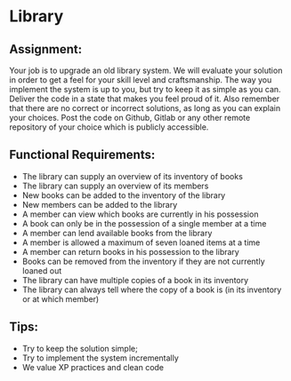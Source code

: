 # Library 

## Assignment: 

Your job is to upgrade an old library system. We will evaluate your solution in order to get a feel for your skill level and craftsmanship. The way you implement the system is up to you, but try to keep it as simple as you can. Deliver the code in a state that makes you feel proud of it. Also remember that there are no correct or incorrect solutions, as long as you can explain your choices. Post the code on Github, Gitlab or any other remote repository of your choice which is publicly accessible. 

## Functional Requirements: 
* The library can supply an overview of its inventory of books 
* The library can supply an overview of its members 
* New books can be added to the inventory of the library 
* New members can be added to the library
* A member can view which books are currently in his possession
* A book can only be in the possession of a single member at a time 
* A member can lend available books from the library 
* A member is allowed a maximum of seven loaned items at a time 
* A member can return books in his possession to the library 
* Books can be removed from the inventory if they are not currently loaned out 
* The library can have multiple copies of a book in its inventory 
* The library can always tell where the copy of a book is (in its inventory or at which member) 

## Tips: 
* Try to keep the solution simple;  
* Try to implement the system incrementally 
* We value XP practices and clean code 

